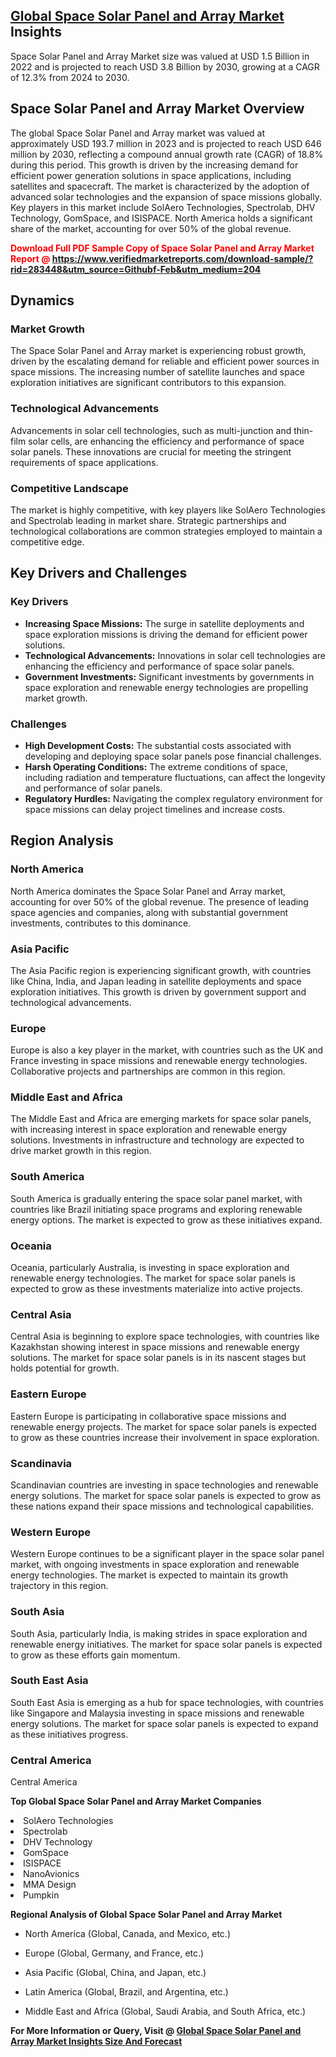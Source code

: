<h2><a href="https://www.verifiedmarketreports.com/download-sample/?rid=283448&amp;utm_source=Githubf&amp;utm_medium=204" target="_blank">Global Space Solar Panel and Array Market</a> Insights</h2><p>Space Solar Panel and Array Market size was valued at USD 1.5 Billion in 2022 and is projected to reach USD 3.8 Billion by 2030, growing at a CAGR of 12.3% from 2024 to 2030.</p><p> <h2>Space Solar Panel and Array Market Overview</h2> <p>The global Space Solar Panel and Array market was valued at approximately USD 193.7 million in 2023 and is projected to reach USD 646 million by 2030, reflecting a compound annual growth rate (CAGR) of 18.8% during this period. This growth is driven by the increasing demand for efficient power generation solutions in space applications, including satellites and spacecraft. The market is characterized by the adoption of advanced solar technologies and the expansion of space missions globally. Key players in this market include SolAero Technologies, Spectrolab, DHV Technology, GomSpace, and ISISPACE. North America holds a significant share of the market, accounting for over 50% of the global revenue. </p> <p><strong><p><span class=""><span style="color: #ff0000;"><strong>Download Full PDF Sample Copy of Space Solar Panel and Array Market Report</strong> @ </span><a href="https://www.verifiedmarketreports.com/download-sample/?rid=283448&amp;utm_source=Githubf-Feb&amp;utm_medium=204" target="_blank">https://www.verifiedmarketreports.com/download-sample/?rid=283448&amp;utm_source=Githubf-Feb&amp;utm_medium=204</a></span></p></strong></p> <h2>Dynamics</h2> <h3>Market Growth</h3> <p>The Space Solar Panel and Array market is experiencing robust growth, driven by the escalating demand for reliable and efficient power sources in space missions. The increasing number of satellite launches and space exploration initiatives are significant contributors to this expansion. </p> <h3>Technological Advancements</h3> <p>Advancements in solar cell technologies, such as multi-junction and thin-film solar cells, are enhancing the efficiency and performance of space solar panels. These innovations are crucial for meeting the stringent requirements of space applications. </p> <h3>Competitive Landscape</h3> <p>The market is highly competitive, with key players like SolAero Technologies and Spectrolab leading in market share. Strategic partnerships and technological collaborations are common strategies employed to maintain a competitive edge. </p> <h2>Key Drivers and Challenges</h2> <h3>Key Drivers</h3> <ul> <li><strong>Increasing Space Missions:</strong> The surge in satellite deployments and space exploration missions is driving the demand for efficient power solutions. </li> <li><strong>Technological Advancements:</strong> Innovations in solar cell technologies are enhancing the efficiency and performance of space solar panels. </li> <li><strong>Government Investments:</strong> Significant investments by governments in space exploration and renewable energy technologies are propelling market growth. </li> </ul> <h3>Challenges</h3> <ul> <li><strong>High Development Costs:</strong> The substantial costs associated with developing and deploying space solar panels pose financial challenges. </li> <li><strong>Harsh Operating Conditions:</strong> The extreme conditions of space, including radiation and temperature fluctuations, can affect the longevity and performance of solar panels. </li> <li><strong>Regulatory Hurdles:</strong> Navigating the complex regulatory environment for space missions can delay project timelines and increase costs. </li> </ul> <h2>Region Analysis</h2> <h3>North America</h3> <p>North America dominates the Space Solar Panel and Array market, accounting for over 50% of the global revenue. The presence of leading space agencies and companies, along with substantial government investments, contributes to this dominance. </p> <h3>Asia Pacific</h3> <p>The Asia Pacific region is experiencing significant growth, with countries like China, India, and Japan leading in satellite deployments and space exploration initiatives. This growth is driven by government support and technological advancements. </p> <h3>Europe</h3> <p>Europe is also a key player in the market, with countries such as the UK and France investing in space missions and renewable energy technologies. Collaborative projects and partnerships are common in this region. </p> <h3>Middle East and Africa</h3> <p>The Middle East and Africa are emerging markets for space solar panels, with increasing interest in space exploration and renewable energy solutions. Investments in infrastructure and technology are expected to drive market growth in this region. </p> <h3>South America</h3> <p>South America is gradually entering the space solar panel market, with countries like Brazil initiating space programs and exploring renewable energy options. The market is expected to grow as these initiatives expand. </p> <h3>Oceania</h3> <p>Oceania, particularly Australia, is investing in space exploration and renewable energy technologies. The market for space solar panels is expected to grow as these investments materialize into active projects. </p> <h3>Central Asia</h3> <p>Central Asia is beginning to explore space technologies, with countries like Kazakhstan showing interest in space missions and renewable energy solutions. The market for space solar panels is in its nascent stages but holds potential for growth. </p> <h3>Eastern Europe</h3> <p>Eastern Europe is participating in collaborative space missions and renewable energy projects. The market for space solar panels is expected to grow as these countries increase their involvement in space exploration. </p> <h3>Scandinavia</h3> <p>Scandinavian countries are investing in space technologies and renewable energy solutions. The market for space solar panels is expected to grow as these nations expand their space missions and technological capabilities. </p> <h3>Western Europe</h3> <p>Western Europe continues to be a significant player in the space solar panel market, with ongoing investments in space exploration and renewable energy technologies. The market is expected to maintain its growth trajectory in this region. </p> <h3>South Asia</h3> <p>South Asia, particularly India, is making strides in space exploration and renewable energy initiatives. The market for space solar panels is expected to grow as these efforts gain momentum. </p> <h3>South East Asia</h3> <p>South East Asia is emerging as a hub for space technologies, with countries like Singapore and Malaysia investing in space missions and renewable energy solutions. The market for space solar panels is expected to expand as these initiatives progress. </p> <h3>Central America</h3> <p>Central America</p><p><strong>Top Global Space Solar Panel and Array Market Companies</strong></p><div data-test-id=""><p><li>SolAero Technologies</li><li> Spectrolab</li><li> DHV Technology</li><li> GomSpace</li><li> ISISPACE</li><li> NanoAvionics</li><li> MMA Design</li><li> Pumpkin</li></p><div><strong>Regional Analysis of&nbsp;Global Space Solar Panel and Array Market</strong></div><ul><li dir="ltr"><p dir="ltr">North America&nbsp;(Global, Canada, and Mexico, etc.)</p></li><li dir="ltr"><p dir="ltr">Europe (Global, Germany, and France, etc.)</p></li><li dir="ltr"><p dir="ltr">Asia Pacific&nbsp;(Global, China, and Japan, etc.)</p></li><li dir="ltr"><p dir="ltr">Latin America&nbsp;(Global, Brazil, and Argentina, etc.)</p></li><li dir="ltr">Middle East and Africa&nbsp;(Global, Saudi Arabia, and South Africa, etc.)</li></ul><p><strong>For More Information or Query, Visit @&nbsp;</strong><strong><a href="https://www.verifiedmarketreports.com/product/space-solar-panel-and-array-market/?utm_source=Githubf&amp;utm_medium=204" target="_blank">Global Space Solar Panel and Array Market Insights Size And Forecast</a></strong></p></div>

